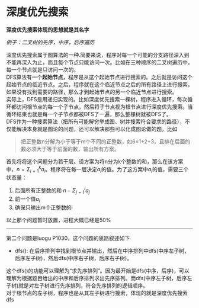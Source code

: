 # 深度优先搜索
**深度优先搜索体现的思想就是其名字**  

*例子：二叉树的先序，中序，后序遍历*  

深度优先搜索属于图算法的一种.简要来说，程序对每一个可能的分支路径深入到不能再深入为止，而且每个节点只能访问一次。比如在三种顺序的二叉树遍历中，每一个节点就是只访问一次的。  
DFS算法有一个**起始节点**，程序是从这个起始节点进行搜索的。之后就是访问这个起始节点的临近节点。之后，程序就在这个临近节点之后的所有路径上进行搜索，如果没有找到需要的路径，那么才到起始节点的另一个临近节点进行搜索。  
实际上，DFS是用递归实现的。比如深度优先搜索一棵树，程序进入循环，每次循环都访问根节点的每一个子节点，然后将子节点视为根节点进行深度优先搜索。当循环结束也就是每一个子节点都被DFS了一遍，那么整棵树就被DFS了。  
DFS作为一种搜索算法（把所有可能解穷举成图、树并搜索符合要求的路径），不仅能解决本身就是图论的问题，还可以解决那些可以化成图论做的题。比如
>把正整数n分解为小于等于m个不同的正整数，如6=1+2+3，且排在后面的数必须大于等于前面的数，输出所有方案。

首先将将这个问题分为若干层。设方案为将n分为k个整数的和，那么在该方案中，$n=\Sigma_{i=1}^{k}a_i$。程序将在每一层决定$a_i$的值。为了这方案中$a_i$的值，需要三个状态量：  
1. 后面所有正整数的和 $n-\Sigma_{j=1}^{i}a_j$
2. 前一个值$a_i$ 
3. 确保只输出m个正整数的i

以上那个问题暂时放置，进程大概已经是50%

---

第二个问题是luogu P1030，这个问题的思路叙述如下  
* dfs(): 在后序排列中找到根节点并输出，然后在中序排列中dfs(中序左子树，后序左子树)，然后dfs(中序右子树，后序右子树)。

这个dfs()的功能可以理解为“求先序排列”。因为最开始是dfs(中序，后序)，可以理解为根据题目给出的中序和后序排列求出先序排列。而dfs(中序左子树，后序左子树)就是对左子树进行先序排列，符合先序排列的逻辑顺序。  
对于根节点的左子树，程序也是从其左子树进行搜索，体现的就是深度优先搜索dfs  
